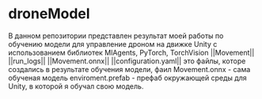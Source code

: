 # droneModel
В данном репозитории представлен результат моей работы по обучению модели для управление дроном на движке Unity с использованием библиотек MlAgents, PyTorch, TorchVision
||Movement||
||run_logs||
||Movement.onnx||
||configuration.yaml||
это файлы, которе создались в результате обучения модели, фаил Movement.onnx - сама обученая модель
enviroment.prefab - префаб окружающей среды для Unity, в которой я обучал свою модель.
